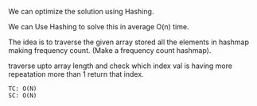 We can optimize the solution using Hashing.

We can Use Hashing to solve this in average O(n) time.

The idea is to traverse the given array stored all the elements in hashmap making frequency count.
(Make a frequency count hashmap).

traverse upto array length and check which index val is having more repeatation more than 1
return that index.

    TC: O(N)
    SC: O(N)